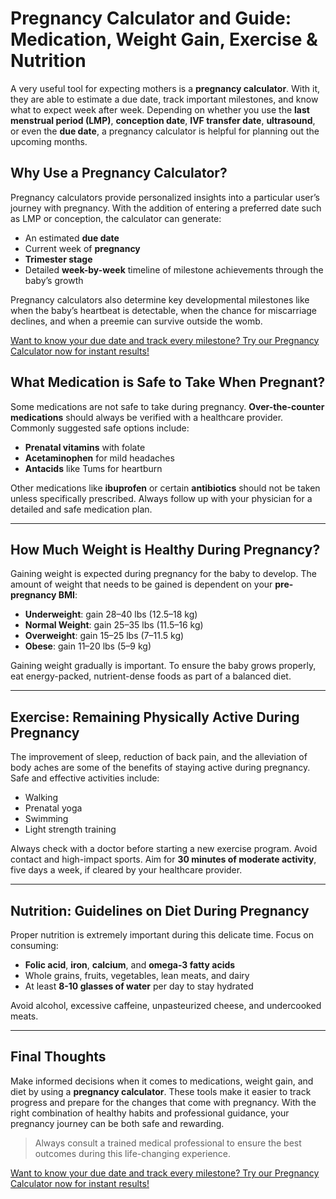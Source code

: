 # Pregnancy Calculator and Guide: Medication, Weight Gain, Exercise & Nutrition

A very useful tool for expecting mothers is a **pregnancy calculator**. With it, they are able to estimate a due date, track important milestones, and know what to expect week after week. Depending on whether you use the **last menstrual period (LMP)**, **conception date**, **IVF transfer date**, **ultrasound**, or even the **due date**, a pregnancy calculator is helpful for planning out the upcoming months.

## Why Use a Pregnancy Calculator?

Pregnancy calculators provide personalized insights into a particular user’s journey with pregnancy. With the addition of entering a preferred date such as LMP or conception, the calculator can generate:

- An estimated **due date**  
- Current week of **pregnancy**  
- **Trimester stage**  
- Detailed **week-by-week** timeline of milestone achievements through the baby’s growth  

Pregnancy calculators also determine key developmental milestones like when the baby’s heartbeat is detectable, when the chance for miscarriage declines, and when a preemie can survive outside the womb.
 
 [Want to know your due date and track every milestone?
Try our Pregnancy Calculator now for instant results!](https://megacalculators.online/pregnancy-calculator/)

## What Medication is Safe to Take When Pregnant?

Some medications are not safe to take during pregnancy. **Over-the-counter medications** should always be verified with a healthcare provider. Commonly suggested safe options include:

- **Prenatal vitamins** with folate  
- **Acetaminophen** for mild headaches  
- **Antacids** like Tums for heartburn  

Other medications like **ibuprofen** or certain **antibiotics** should not be taken unless specifically prescribed. Always follow up with your physician for a detailed and safe medication plan.

---

## How Much Weight is Healthy During Pregnancy?

Gaining weight is expected during pregnancy for the baby to develop. The amount of weight that needs to be gained is dependent on your **pre-pregnancy BMI**:

- **Underweight**: gain 28–40 lbs (12.5–18 kg)  
- **Normal Weight**: gain 25–35 lbs (11.5–16 kg)  
- **Overweight**: gain 15–25 lbs (7–11.5 kg)  
- **Obese**: gain 11–20 lbs (5–9 kg)  

Gaining weight gradually is important. To ensure the baby grows properly, eat energy-packed, nutrient-dense foods as part of a balanced diet.

---

## Exercise: Remaining Physically Active During Pregnancy

The improvement of sleep, reduction of back pain, and the alleviation of body aches are some of the benefits of staying active during pregnancy. Safe and effective activities include:

- Walking  
- Prenatal yoga  
- Swimming  
- Light strength training  

Always check with a doctor before starting a new exercise program. Avoid contact and high-impact sports. Aim for **30 minutes of moderate activity**, five days a week, if cleared by your healthcare provider.

---

## Nutrition: Guidelines on Diet During Pregnancy

Proper nutrition is extremely important during this delicate time. Focus on consuming:

- **Folic acid**, **iron**, **calcium**, and **omega-3 fatty acids**  
- Whole grains, fruits, vegetables, lean meats, and dairy  
- At least **8-10 glasses of water** per day to stay hydrated  

Avoid alcohol, excessive caffeine, unpasteurized cheese, and undercooked meats.

---

## Final Thoughts

Make informed decisions when it comes to medications, weight gain, and diet by using a **pregnancy calculator**. These tools make it easier to track progress and prepare for the changes that come with pregnancy. With the right combination of healthy habits and professional guidance, your pregnancy journey can be both safe and rewarding.

> Always consult a trained medical professional to ensure the best outcomes during this life-changing experience.

 [Want to know your due date and track every milestone?
Try our Pregnancy Calculator now for instant results!](https://megacalculators.online/pregnancy-calculator/)
